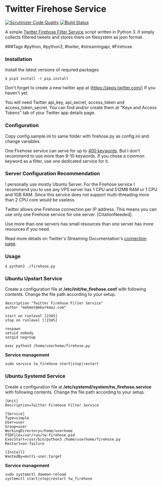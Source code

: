 # Twitter Firehose Service
[![Scrutinizer Code Quality](https://scrutinizer-ci.com/g/mkorkmaz/tw-firehose/badges/quality-score.png?b=master)](https://scrutinizer-ci.com/g/mkorkmaz/tw-firehose/?branch=master)
[![Build Status](https://scrutinizer-ci.com/g/mkorkmaz/tw-firehose/badges/build.png?b=master)](https://scrutinizer-ci.com/g/mkorkmaz/tw-firehose/build-status/master)


A simple [Twitter Firehose  Filter Service](https://dev.twitter.com/streaming/overview) script written in Python 3.
It simply collects filtered tweets and stores them on filesystem as json format.

###Tags
\#python, #python3, #twiter, #streamingapi, #Firehose

### Installation
Install the latest versions of required packages
```
$ pip3 install -r pip.install
```
Don't forget to create a new twitter app at (https://apps.twitter.com/) If you haven't yet.

You will need Twitter api_key, api_secret, access_token and access_token_secret.
You can find and/or create them at "Keys and Access Tokens" tab of your Twitter app details page.

### Configuration
Copy config.sample.ini to same folder with firehose.py as config.ini and change variables.

One Firehose service can serve for up to [400 keywords](https://dev.twitter.com/streaming/reference/post/statuses/filter).
But I don't recommend to use more than 9-10 keywords.
If you chose a common keyword as a filter, use one dedicated service for it.

### Server Configuration Recommendation
I personally use mostly Ubuntu Server.
For the Firehose service I recommend you to use any VPS server has 1 CPU and 512MB RAM or 1 CPU and 1GB RAM.
Since this service does not support multi-threading more than 2 CPU core would be useless.

Twitter allows one Firehose connection per IP address. This means you can use only one Firehose service for one server. [CitationNeeded].

Use more than one servers has small resources than one server has more resources if you need.

Read more details on Twitter's Streaming Documentation's [connection page](https://dev.twitter.com/streaming/overview/connecting).

### Usage

```
$ python3 ./firehose.py
```

### Ubuntu Upstart Service

Create a configuration file at **/etc/init/tw_firehose.conf** with following contents. Change the file path according to your setup.

```
description "Twitter Firehose Filter Service"
author "mehmet@mkorkmaz.com"

start on runlevel [2345]
stop on runlevel [!2345]

respawn
setuid nobody
setgid nogroup

exec python3 /home/userhome/firehose.py
```

**Service management**

```
sudo service tw_firehose start|stop|restart
```


### Ubuntu Systemd Service

Create a configuration file at **/etc/systemd/system/tw_firehose.service** with following contents. Change the file path according to your setup.

```
[Unit]
Description=Twitter Firehose Filter Service

[Service]
Type=simple
User=user
Group=user
WorkingDirectory=/home/userhome
PIDFile=/var/run/tw-firehose.pid
ExecStart=/usr/bin/python3 /home/userhome/firehose.py
Restart=on-failure

[Install]
WantedBy=multi-user.target
```


**Service management**

```
sudo systemctl daemon-reload
systemctl start|stop|restart tw_firehose

